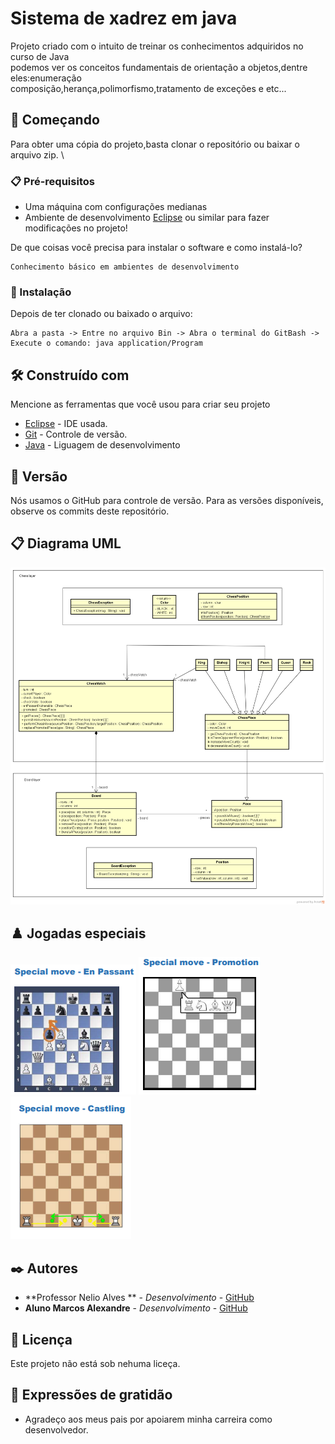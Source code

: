 # Sistema de xadrez em java

Projeto criado  com o intuito de treinar os conhecimentos adquiridos no curso de Java \
podemos ver os conceitos fundamentais de orientação a objetos,dentre eles:enumeração \
composição,herança,polimorfismo,tratamento de exceções e etc...

## 🚀 Começando
Para obter uma cópia do projeto,basta clonar o repositório ou baixar o arquivo zip. \

### 📋 Pré-requisitos

* Uma máquina com configurações medianas 
* Ambiente de desenvolvimento [Eclipse](https://www.youtube.com/watch?v=hY7y3oJ41eE) ou similar para fazer modificações no projeto!

De que coisas você precisa para instalar o software e como instalá-lo?

```
Conhecimento básico em ambientes de desenvolvimento
```

### 🔧 Instalação
Depois de ter clonado ou baixado o arquivo:

```
Abra a pasta -> Entre no arquivo Bin -> Abra o terminal do GitBash -> Execute o comando: java application/Program
```
## 🛠️ Construído com

Mencione as ferramentas que você usou para criar seu projeto

* [Eclipse](https://www.eclipse.org/downloads/) - IDE usada.
* [Git](https://github.com/) - Controle de versão.
* [Java](https://rometools.github.io/rome/) - Liguagem de desenvolvimento

## 📌 Versão

Nós usamos o GitHub para controle de versão. Para as versões disponíveis, observe os commits deste repositório.

## :clipboard: Diagrama UML
![](https://github.com/MarcosdeAndrade-byte/chess-system-java/blob/main/img/chess-system-design.png)

## :chess_pawn: Jogadas especiais
![](https://github.com/MarcosdeAndrade-byte/chess-system-java/blob/main/img/Enpassant.png)
![](https://github.com/MarcosdeAndrade-byte/chess-system-java/blob/main/img/Promotion.png)
![](https://github.com/MarcosdeAndrade-byte/chess-system-java/blob/main/img/castiling.png)

## ✒️ Autores

* **Professor Nelio Alves ** - *Desenvolvimento* - [GitHub](https://github.com/acenelio)
* **Aluno Marcos Alexandre** - *Desenvolvimento* - [GitHub](https://github.com/MarcosdeAndrade-byte)

## 📄 Licença

Este projeto não está sob nehuma liceça.

## 🎁 Expressões de gratidão

* Agradeço aos meus pais por apoiarem minha carreira como desenvolvedor.
